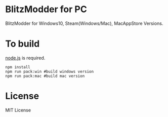 # BlitzModder for PC
BlitzModder for Windows10, Steam(Windows/Mac), MacAppStore Versions.

# To build
[node.js][node] is required.

```
npm install
npm run pack:win #build windows version
npm run pack:mac #build mac version
```

# License
MIT License

[node]: https://nodejs.org/
